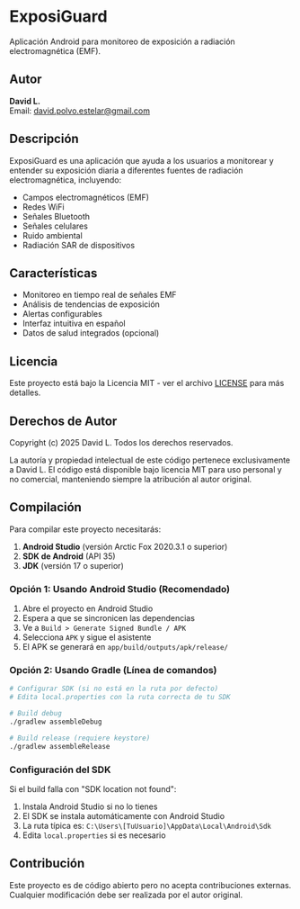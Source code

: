 # ExposiGuard

Aplicación Android para monitoreo de exposición a radiación electromagnética (EMF).

## Autor

**David L.**  
Email: david.polvo.estelar@gmail.com

## Descripción

ExposiGuard es una aplicación que ayuda a los usuarios a monitorear y entender su exposición diaria a diferentes fuentes de radiación electromagnética, incluyendo:

- Campos electromagnéticos (EMF)
- Redes WiFi
- Señales Bluetooth
- Señales celulares
- Ruido ambiental
- Radiación SAR de dispositivos

## Características

- Monitoreo en tiempo real de señales EMF
- Análisis de tendencias de exposición
- Alertas configurables
- Interfaz intuitiva en español
- Datos de salud integrados (opcional)

## Licencia

Este proyecto está bajo la Licencia MIT - ver el archivo [LICENSE](LICENSE) para más detalles.

## Derechos de Autor

Copyright (c) 2025 David L. Todos los derechos reservados.

La autoría y propiedad intelectual de este código pertenece exclusivamente a David L. El código está disponible bajo licencia MIT para uso personal y no comercial, manteniendo siempre la atribución al autor original.

## Compilación

Para compilar este proyecto necesitarás:

1. **Android Studio** (versión Arctic Fox 2020.3.1 o superior)
2. **SDK de Android** (API 35)
3. **JDK** (versión 17 o superior)

### Opción 1: Usando Android Studio (Recomendado)

1. Abre el proyecto en Android Studio
2. Espera a que se sincronicen las dependencias
3. Ve a `Build > Generate Signed Bundle / APK`
4. Selecciona `APK` y sigue el asistente
5. El APK se generará en `app/build/outputs/apk/release/`

### Opción 2: Usando Gradle (Línea de comandos)

```bash
# Configurar SDK (si no está en la ruta por defecto)
# Edita local.properties con la ruta correcta de tu SDK

# Build debug
./gradlew assembleDebug

# Build release (requiere keystore)
./gradlew assembleRelease
```

### Configuración del SDK

Si el build falla con "SDK location not found":
1. Instala Android Studio si no lo tienes
2. El SDK se instala automáticamente con Android Studio
3. La ruta típica es: `C:\Users\[TuUsuario]\AppData\Local\Android\Sdk`
4. Edita `local.properties` si es necesario

## Contribución

Este proyecto es de código abierto pero no acepta contribuciones externas. Cualquier modificación debe ser realizada por el autor original.